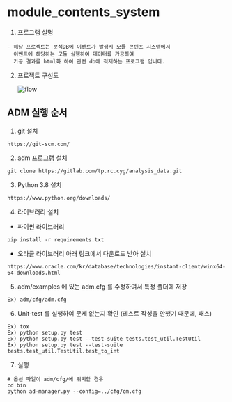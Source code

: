 # module_contents_system
  1. 프로그램 설명
    
    - 해당 프로젝트는 분석DB에 이벤트가 발생시 모듈 콘텐츠 시스템에서 
      이벤트에 해당하는 모듈 실행하여 데이터를 가공하여
      가공 결과를 html화 하여 관련 db에 적재하는 프로그램 입니다.
           
  2. 프로젝트 구성도
      
      ![flow](https://user-images.githubusercontent.com/62003412/137762999-f661b662-8cc1-4b35-af4c-3c59a4ec2902.PNG)
     
## ADM 실행 순서

1. git 설치
```
https://git-scm.com/
```

2. adm 프로그램 설치
```
git clone https://gitlab.com/tp.rc.cyg/analysis_data.git
```

3. Python 3.8 설치
```
https://www.python.org/downloads/
```

4. 라이브러리 설치
- 파이썬 라이브러리
```
pip install -r requirements.txt
```

- 오라클 라이브러리
아래 링크에서 다운로드 받아 설치
```
https://www.oracle.com/kr/database/technologies/instant-client/winx64-64-downloads.html
```

5. adm/examples 에 있는 adm.cfg 를 수정하여서 특정 폴더에 저장
```
Ex) adm/cfg/adm.cfg
```

6. Unit-test 를 실행하여 문제 없는지 확인 (테스트 작성을 안했기 때문에, 패스)
```
Ex) tox
Ex) python setup.py test
Ex) python setup.py test --test-suite tests.test_util.TestUtil
Ex) python setup.py test --test-suite tests.test_util.TestUtil.test_to_int

```

7. 실행
```
# 옵션 파일이 adm/cfg/에 위치할 경우
cd bin
python ad-manager.py --config=../cfg/cm.cfg
```
